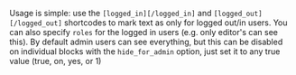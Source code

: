 Usage is simple: use the `[logged_in][/logged_in]` and `[logged_out][/logged_out]` shortcodes to
mark text as only for logged out/in users. You can also specify `roles` for the logged in users
(e.g. only editor's can see this). By default admin users can see everything, but this can be
disabled on individual blocks with the `hide_for_admin` option, just set it to any true value
(true, on, yes, or 1)
